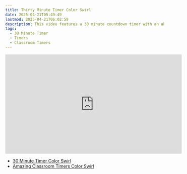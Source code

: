 ```yaml
---
title: Thirty Minute Timer Color Swirl
date: 2025-04-21T05:49:49
lastmod: 2025-04-21T06:02:59
description: This video features a 30 minute countdown timer with an abstract rainbow color swirl animated background.
tags:
  - 30 Minute Timer
  - Timers
  - Classroom Timers
---
```


<div class="iframe-16-9-container">
<iframe class="youTubeIframe" width="560" height="315" src="https://www.youtube.com/embed/QWYKPdEV1LY" title="YouTube video player" frameborder="0" allow="accelerometer; autoplay; clipboard-write; encrypted-media; gyroscope; picture-in-picture; web-share" allowfullscreen></iframe>
</div>

- [30 Minute Timer Color Swirl](https://youtu.be/QWYKPdEV1LY)
- [Amazing Classroom Timers Color Swirl](../amazing-classroom-timers-color-swirl.md)
